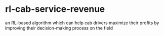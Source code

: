 # rl-cab-service-revenue
an RL-based algorithm which can help cab drivers maximize their profits by improving their decision-making process on the field
